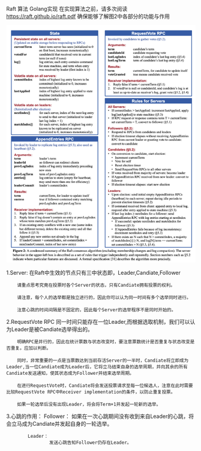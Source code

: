 Raft 算法 Golang实现
在实现算法之前，请多次阅读 https://raft.github.io/raft.pdf 
确保能够了解图2中各部分的功能与作用

![Alt text](https://github.com/BOMBFUOCK/Raft/blob/dc3002e97db63a3d18edb665964a19c380d9125d/%E6%88%AA%E5%B1%8F2023-01-04%20%E4%B8%8B%E5%8D%884.47.31.png)


1.Server:
        在Raft中生效的节点只有三中状态即，Leader,Candiate,Follower

        请重点思考究竟在投票时各个Server的状态，只有Candiate拥有投票的权利。

        请注意，每个人的选举都是独立进行的，因此你可以认为同一时间有多个选举同时进行。

        注意心跳的时间间隔是不固定的，因此每个Server的选举程序不是同时开始的。
        

2.RequestVote RPC
        同一时间只能存在一位Leader,而根据选取机制，我们可以认为Leader是被Candiate选举得出的。

        明确RPC是并行的，因此在统计票数与状态改变时，要注意票数统计是否重复与状态改变是否重复。应加以判断。

        同时，非常重要的一点是当票数达到当前存活Server的一半时，Candiate将立即成为Leader,当一位Candiate成为Leader后，它将立马结束自身的选举周期，并向其余的所有Candiate发送通知，使其状态成为Follower并结束选举周期。

        在进行RequestVote时，Candiate将会发送投票请求至每一位候选人，注意在此时需要比较RequestVote RPC中Receiver implementation的条件，以防止重复投票。

        如果一轮选举后没有出现Leader，将会将Term+1并发起一轮新的选举。

3.心跳的作用：
            Follower：
                    如果在一次心跳期间没有收到来自Leader的心跳，将会立马成为Candiate并发起自身的一轮选举。

            Leader：
                    发送心跳告知Follower仍存在Leader。
            


